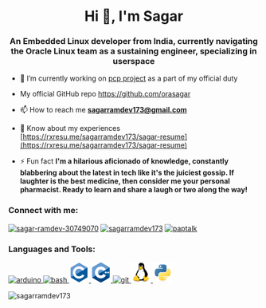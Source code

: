 <h1 align="center">Hi 👋, I'm Sagar</h1>
<h3 align="center">An Embedded Linux developer from India, currently navigating the Oracle Linux team as a sustaining engineer, specializing in userspace</h3>

- 🔭 I’m currently working on [pcp project](https://github.com/performancecopilot/pcp) as a part of my official duty

- My official GitHub repo https://github.com/orasagar

- 📫 How to reach me **sagarramdev173@gmail.com**

- 📄 Know about my experiences [https://rxresu.me/sagarramdev173/sagar-resume](https://rxresu.me/sagarramdev173/sagar-resume)

- ⚡ Fun fact **I'm a hilarious aficionado of knowledge, constantly blabbering about the latest in tech like it's the juiciest gossip. If laughter is the best medicine, then consider me your personal pharmacist. Ready to learn and share a laugh or two along the way!**

<h3 align="left">Connect with me:</h3>
<p align="left">
<a href="https://linkedin.com/in/sagar-ramdev-30749070" target="blank"><img align="center" src="https://raw.githubusercontent.com/rahuldkjain/github-profile-readme-generator/master/src/images/icons/Social/linked-in-alt.svg" alt="sagar-ramdev-30749070" height="30" width="40" /></a>
<a href="https://instagram.com/sagarramdev173" target="blank"><img align="center" src="https://raw.githubusercontent.com/rahuldkjain/github-profile-readme-generator/master/src/images/icons/Social/instagram.svg" alt="sagarramdev173" height="30" width="40" /></a>
<a href="https://discord.gg/paptalk" target="blank"><img align="center" src="https://raw.githubusercontent.com/rahuldkjain/github-profile-readme-generator/master/src/images/icons/Social/discord.svg" alt="paptalk" height="30" width="40" /></a>
</p>

<h3 align="left">Languages and Tools:</h3>
<p align="left"> <a href="https://www.arduino.cc/" target="_blank" rel="noreferrer"> <img src="https://cdn.worldvectorlogo.com/logos/arduino-1.svg" alt="arduino" width="40" height="40"/> </a> <a href="https://www.gnu.org/software/bash/" target="_blank" rel="noreferrer"> <img src="https://www.vectorlogo.zone/logos/gnu_bash/gnu_bash-icon.svg" alt="bash" width="40" height="40"/> </a> <a href="https://www.cprogramming.com/" target="_blank" rel="noreferrer"> <img src="https://raw.githubusercontent.com/devicons/devicon/master/icons/c/c-original.svg" alt="c" width="40" height="40"/> </a> <a href="https://www.w3schools.com/cpp/" target="_blank" rel="noreferrer"> <img src="https://raw.githubusercontent.com/devicons/devicon/master/icons/cplusplus/cplusplus-original.svg" alt="cplusplus" width="40" height="40"/> </a> <a href="https://git-scm.com/" target="_blank" rel="noreferrer"> <img src="https://www.vectorlogo.zone/logos/git-scm/git-scm-icon.svg" alt="git" width="40" height="40"/> </a> <a href="https://www.linux.org/" target="_blank" rel="noreferrer"> <img src="https://raw.githubusercontent.com/devicons/devicon/master/icons/linux/linux-original.svg" alt="linux" width="40" height="40"/> </a> <a href="https://www.python.org" target="_blank" rel="noreferrer"> <img src="https://raw.githubusercontent.com/devicons/devicon/master/icons/python/python-original.svg" alt="python" width="40" height="40"/> </a> </p>

<p><img align="center" src="https://github-readme-stats.vercel.app/api/top-langs?username=sagarramdev173&show_icons=true&locale=en&layout=compact" alt="sagarramdev173" /></p>
